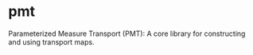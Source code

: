 # pmt
Parameterized Measure Transport (PMT): A core library for constructing and using transport maps.
